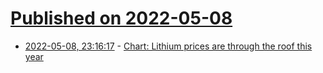 # [Published on 2022-05-08](index.md)

* [2022-05-08, 23:16:17](https://news.ycombinator.com/item?id=31308911) - [Chart: Lithium prices are through the roof this year](https://www.canarymedia.com/articles/batteries/chart-lithium-prices-are-through-the-roof-this-year)
